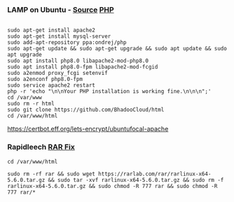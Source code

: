 ### LAMP on Ubuntu - [Source](https://web.archive.org/web/20180323030918/https://howtoubuntu.org/how-to-install-lamp-on-ubuntu) [PHP](https://web.archive.org/web/20200923164429/https://www.cloudbooklet.com/upgrade-php-version-to-php-7-4-on-ubuntu/)

````

sudo apt-get install apache2
sudo apt-get install mysql-server
sudo add-apt-repository ppa:ondrej/php
sudo apt-get update && sudo apt-get upgrade && sudo apt update && sudo apt upgrade
sudo apt install php8.0 libapache2-mod-php8.0
sudo apt install php8.0-fpm libapache2-mod-fcgid
sudo a2enmod proxy_fcgi setenvif
sudo a2enconf php8.0-fpm
sudo service apache2 restart
php -r 'echo "\n\nYour PHP installation is working fine.\n\n\n";'
cd /var/www
sudo rm -r html
sudo git clone https://github.com/BhadooCloud/html
cd /var/www/html
````

https://certbot.eff.org/lets-encrypt/ubuntufocal-apache

### Rapidleech [RAR Fix](https://web.archive.org/web/20201011110252/https://github.com/Th3-822/rapidleech/issues/71)

````
cd /var/www/html
````

````
sudo rm -rf rar && sudo wget https://rarlab.com/rar/rarlinux-x64-5.6.0.tar.gz && sudo tar -xvf rarlinux-x64-5.6.0.tar.gz && sudo rm -f rarlinux-x64-5.6.0.tar.gz && sudo chmod -R 777 rar && sudo chmod -R 777 rar/*
````
